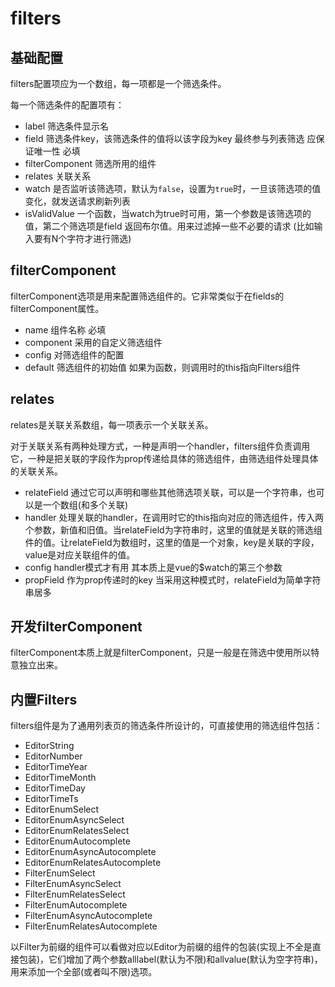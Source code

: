 # filters

## 基础配置

filters配置项应为一个数组，每一项都是一个筛选条件。

每一个筛选条件的配置项有：

* label 筛选条件显示名
* field 筛选条件key，该筛选条件的值将以该字段为key 最终参与列表筛选 应保证唯一性 必填
* filterComponent 筛选所用的组件
* relates 关联关系
* watch 是否监听该筛选项，默认为```false```，设置为```true```时，一旦该筛选项的值变化，就发送请求刷新列表
* isValidValue  一个函数，当watch为true时可用，第一个参数是该筛选项的值，第二个筛选项是field 返回布尔值。用来过滤掉一些不必要的请求 (比如输入要有N个字符才进行筛选)

## filterComponent

filterComponent选项是用来配置筛选组件的。它非常类似于在fields的filterComponent属性。

* name 组件名称 必填
* component 采用的自定义筛选组件
* config 对筛选组件的配置
* default 筛选组件的初始值 如果为函数，则调用时的this指向Filters组件

## relates

relates是关联关系数组，每一项表示一个关联关系。

对于关联关系有两种处理方式，一种是声明一个handler，filters组件负责调用它，一种是把关联的字段作为prop传递给具体的筛选组件，由筛选组件处理具体的关联关系。

* relateField 通过它可以声明和哪些其他筛选项关联，可以是一个字符串，也可以是一个数组(和多个关联)
* handler 处理关联的handler，在调用时它的this指向对应的筛选组件，传入两个参数，新值和旧值。当relateField为字符串时，这里的值就是关联的筛选组件的值。让relateField为数组时，这里的值是一个对象，key是关联的字段，value是对应关联组件的值。
* config handler模式才有用 其本质上是vue的$watch的第三个参数
* propField 作为prop传递时的key 当采用这种模式时，relateField为简单字符串居多

## 开发filterComponent

filterComponent本质上就是filterComponent，只是一般是在筛选中使用所以特意独立出来。

## 内置Filters

filters组件是为了通用列表页的筛选条件所设计的，可直接使用的筛选组件包括：

* EditorString
* EditorNumber
* EditorTimeYear
* EditorTimeMonth
* EditorTimeDay
* EditorTimeTs
* EditorEnumSelect
* EditorEnumAsyncSelect
* EditorEnumRelatesSelect
* EditorEnumAutocomplete
* EditorEnumAsyncAutocomplete
* EditorEnumRelatesAutocomplete
* FilterEnumSelect
* FilterEnumAsyncSelect
* FilterEnumRelatesSelect
* FilterEnumAutocomplete
* FilterEnumAsyncAutocomplete
* FilterEnumRelatesAutocomplete

以Filter为前缀的组件可以看做对应以Editor为前缀的组件的包装(实现上不全是直接包装)，它们增加了两个参数alllabel(默认为不限)和allvalue(默认为空字符串)，用来添加一个全部(或者叫不限)选项。

